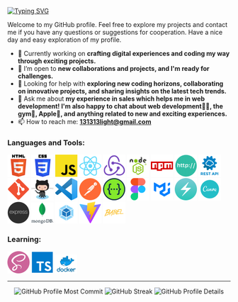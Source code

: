 <a href="https://github.com/LIGHT131313"><img src="https://readme-typing-svg.herokuapp.com?font=Fira+Code&pause=1000&color=00F760&random=false&width=435&lines=Hi+there%2C+I'm+LIGHT131313%F0%9F%98%8E" alt="Typing SVG" /></a>

Welcome to my GitHub profile. Feel free to explore my projects and contact me if you have any questions or suggestions for cooperation. Have a nice day and easy exploration of my profile.

- 🔭 Currently working on **crafting digital experiences and coding my way through exciting projects.**
- 👯 I’m open to **new collaborations and projects, and I'm ready for challenges.**
- 🤔 Looking for help with **exploring new coding horizons, collaborating on innovative projects, and sharing insights on the latest tech trends.**
- 💬 Ask me about **my experience in sales which helps me in web development! I'm also happy to chat about web development👨‍💻, the gym💪, Apple🍏, and anything related to new and exciting experiences.**
- 📫 How to reach me: **131313light@gmail.com**

### Languages and Tools:

<div>
	<img width="50" src="./image/html.png" alt="HTML" title="HTML"/>
	<img width="50" src="./image/css.png" alt="CSS" title="CSS"/>
	<img width="50" src="./image/js.png" alt="JavaScript" title="JavaScript"/>
	<img width="50" src="./image/react.png" alt="React" title="React"/>
	<img width="50" src="./image/redux.png" alt="Redux" title="Redux"/>
	<img width="50" src="./image/nodejs.png" alt="Node.js" title="Node.js"/>
	<img width="50" src="./image/npm.png" alt="npm" title="npm"/>
	<img width="50" src="./image/http.png" alt="HTTP" title="HTTP"/>
	<img width="50" src="./image/restapi.png" alt="REST" title="REST"/>
	<img width="50" src="./image/git.png" alt="Git" title="Git"/>
	<img width="50" src="./image/github.png" alt="GitHub" title="GitHub"/>
	<img width="50" src="./image/vscode.png" alt="Visual Studio Code" title="Visual Studio Code"/>
	<img width="50" src="./image/postman.png" alt="Postman" title="Postman"/>
	<img width="50" src="./image/swagger.png" alt="Swagger" title="Swagger"/>
	<img width="50" src="./image/figma.png" alt="Figma" title="Figma"/>
	<img width="50" src="./image/mui.png" alt="Material UI" title="Material UI"/>
	<img width="50" src="./image/chakraui.png" alt="Chakra UI" title="Chakra UI"/>
	<img width="50" src="./image/canva.png" alt="Canva" title="Canva"/>
	<img width="50" src="./image/express.png" alt="Express" title="Express"/>
	<img width="50" src="./image/mongodb.png" alt="mongoDB" title="mongoDB"/>
	<img width="50" src="./image/webpack.png" alt="webpack" title="webpack"/>
	<img width="50" src="./image/vite.png" alt="Vite" title="Vite"/>
	<img width="50" src="./image/babel.png" alt="Babel" title="Babel"/>
</div>

### Learning:

<div>
	<img width="50" src="./image/sass.png" alt="Sass" title="Sass"/>
	<img width="50" src="./image/ts.png" alt="TypeScript" title="TypeScript"/>
    <img width="50" src="./image/docker.png" alt="Docker" title="Docker"/>
</div>

---

<div style="text-align: center">
    <img src="http://github-profile-summary-cards.vercel.app/api/cards/most-commit-language?username=LIGHT131313&theme=blue_green" alt="GitHub Profile Most Commit" />
    <img height="200px" src="https://streak-stats.demolab.com?user=LIGHT131313&theme=blue-green&hide_border=true&date_format=j%20M%5B%20Y%5D&card_width=348" alt="GitHub Streak" />
    <img src="http://github-profile-summary-cards.vercel.app/api/cards/profile-details?username=LIGHT131313&theme=blue_green" alt="GitHub Profile Details" />
</div>
